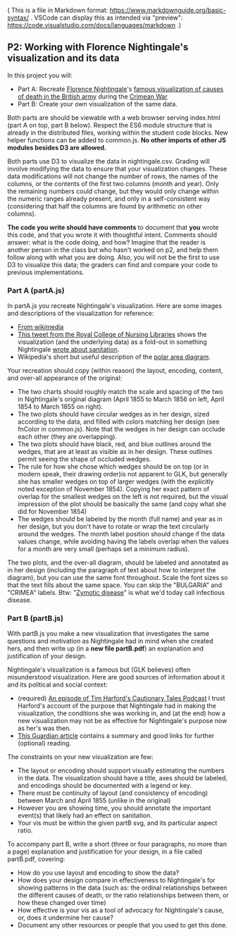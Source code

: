 ( This is a file in Markdown format: https://www.markdownguide.org/basic-syntax/ .
VSCode can display this as intended via "preview": https://code.visualstudio.com/docs/languages/markdown .)

## P2: Working with Florence Nightingale's visualization and its data

In this project you will:

- Part A: Recreate [Florence Nightingale](https://en.wikipedia.org/wiki/Florence_Nightingale)'s [famous visualization of causes of death in the British army](https://en.wikipedia.org/wiki/Florence_Nightingale#Statistics_and_sanitary_reform) during the [Crimean War](https://en.wikipedia.org/wiki/Crimean_War)
- Part B: Create your own visualization of the same data.

Both parts are should be viewable with a web browser serving index.html (part A on top, part B below). Respect the ES6 module structure that is already in the distributed files, working within the student code blocks. New helper functions can be added to common.js. **No other imports of other JS modules besides D3 are allowed.**

Both parts use D3 to visualize the data in nightingale.csv. Grading will involve modifying the data to ensure that your visualization changes. These data modifications will not change the number of rows, the names of the columns, or the contents of the first two columns (month and year). Only the remaining numbers could change, but they would only change within the numeric ranges already present, and only in a self-consistent way (considering that half the columns are found by arithmetic on other columns).

**The code you write should have comments** to document that **you** wrote this code, and that you wrote it with thoughtful intent. Comments should answer: what is the code doing, and how? Imagine that the reader is another person in the class but who hasn't worked on p2, and help them follow along with what you are doing. Also, you will not be the first to use D3 to visualize this data; the graders can find and compare your code to previous implementations.

### Part A (partA.js)

In partA.js you recreate Nightingale's visualization. Here are some images and descriptions of the visualization for reference:

- [From wikimedia](https://commons.wikimedia.org/wiki/File:Nightingale-mortality.jpg)
- [This tweet from the Royal College of Nursing Libraries](https://twitter.com/RCNLibraries/status/1096079180561874944) shows the visualization (and the underlying data) as a fold-out in something Nightingale [wrote about sanitation](https://books.google.com/books?id=XxraAgAAQBAJ).
- Wikipedia's short but useful description of the [polar area diagram](https://en.wikipedia.org/wiki/Pie_chart#Polar_area_diagram).

Your recreation should copy (within reason) the layout, encoding, content, and over-all appearance of the original:

- The two charts should roughly match the scale and spacing of the two in Nightingale's original diagram (April 1855 to March 1856 on left, April 1854 to March 1855 on right).
- The two plots should have circular wedges as in her design, sized according to the data, and filled with colors matching her design (see fnColor in common.js). Note that the wedges in her design can occlude each other (they are overlapping).
- The two plots should have black, red, and blue outlines around the wedges, that are at least as visible as in her design. These outlines permit seeing the shape of occluded wedges.
- The rule for how she chose which wedges should be on top (or in modern speak, their drawing order)is not apparent to GLK, but generally she has smaller wedges on top of larger wedges (with the explicitly noted exception of November 1854). Copying her exact pattern of overlap for the smallest wedges on the left is not required, but the visual impression of the plot should be basically the same (and copy what she did for November 1854)
- The wedges should be labeled by the month (full name) and year as in her design, but you don't have to rotate or wrap the text circularly around the wedges. The month label position should change if the data values change, while avoiding having the labels overlap when the values for a month are very small (perhaps set a minimum radius).

The two plots, and the over-all diagram, should be labeled and annotated as in her design (including the paragraph of text about how to interpret the diagram), but you can use the same font throughout. Scale the font sizes so that the text fills about the same space. You can skip the "BULGARIA" and "CRIMEA" labels. Btw: "[Zymotic disease](https://en.wikipedia.org/wiki/Zymotic_disease)" is what we'd today call infectious disease.

### Part B (partB.js)

With partB.js you make a new visualization that investigates the same questions and motivation as Nightingale had in mind when she created hers, and then write up (in a **new file partB.pdf**) an explanation and justification of your design.

Nightingale's visualization is a famous but (GLK believes) often misunderstood visualization. Here are good sources of information about it and its political and social context:

- (required) [An episode of Tim Harford's Cautionary Tales Podcast](https://timharford.com/2021/03/cautionary-tales-florence-nightingale-and-her-geeks-declare-war-on-death/) I trust Harford's account of the purpose that Nightingale had in making the visualization, the conditions she was working in, and (at the end) how a new visualization may not be as effective for Nightingale's purpose now as her's was then.
- [This Guardian article](https://www.theguardian.com/news/datablog/2010/aug/13/florence-nightingale-graphics) contains a summary and good links for further (optional) reading.

The constraints on your new visualization are few:

- The layout or encoding should support visually estimating the numbers in the data. The visualization should have a title, axes should be labeled, and encodings should be documented with a legend or key.
- There must be continuity of layout (and consistency of encoding) between March and April 1855 (unlike in the original)
- However you are showing time, you should annotate the important event(s) that likely had an effect on sanitation.
- Your vis must be within the given partB svg, and its particular aspect ratio.

To accompany part B, write a short (three or four paragraphs, no more than a page) explanation and justification for your design, in a file called partB.pdf, covering:

- How do you use layout and encoding to show the data?
- How does your design compare in effectiveness to Nightingale's for showing patterns in the data (such as: the ordinal relationships between the different causes of death, or the ratio relationships between them, or how these changed over time)
- How effective is your vis as a tool of advocacy for Nightingale's cause, or, does it undermine her cause?
- Document any other resources or people that you used to get this done.
